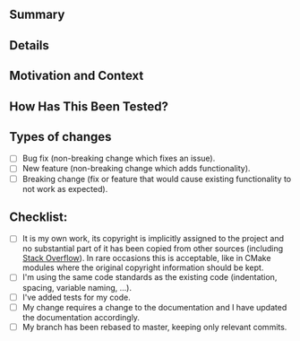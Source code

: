 <!-- These sections are meant as guidance for you. If something doesn't fit, you can just skip it. -->

## Summary

<!--- Provide a general summary description of your changes -->

## Details

<!--- Describe your changes in detail -->

## Motivation and Context

<!--- Why is this change required? What problem does it solve? -->
<!--- If it fixes an open issue, please link to the issue here. -->

## How Has This Been Tested?

<!--- Please add tests for changes to the code, otherwise we probably won't merge it -->

<!--- Please describe in detail how you tested your changes. -->
<!--- Include details of your testing environment, tests ran to see how -->
<!--- your change affects other areas of the code, etc. -->

## Types of changes

<!--- What types of changes does your code introduce? Put an `x` in all the boxes that apply: -->
- [ ] Bug fix (non-breaking change which fixes an issue).
- [ ] New feature (non-breaking change which adds functionality).
- [ ] Breaking change (fix or feature that would cause existing functionality to not work as expected).

## Checklist:

<!--- Go over all the following points, and put an `x` in all the boxes that apply. -->
<!--- If you're unsure about any of these, don't hesitate to ask. We're here to help! -->
- [ ] It is my own work, its copyright is implicitly assigned to the project and no substantial part of it has been copied from other sources (including [Stack Overflow](https://stackoverflow.com/)). In rare occasions this is acceptable, like in CMake modules where the original copyright information should be kept.
- [ ] I'm using the same code standards as the existing code (indentation, spacing, variable naming, ...).
- [ ] I've added tests for my code.
- [ ] My change requires a change to the documentation and I have updated the documentation accordingly.
- [ ] My branch has been rebased to master, keeping only relevant commits.
